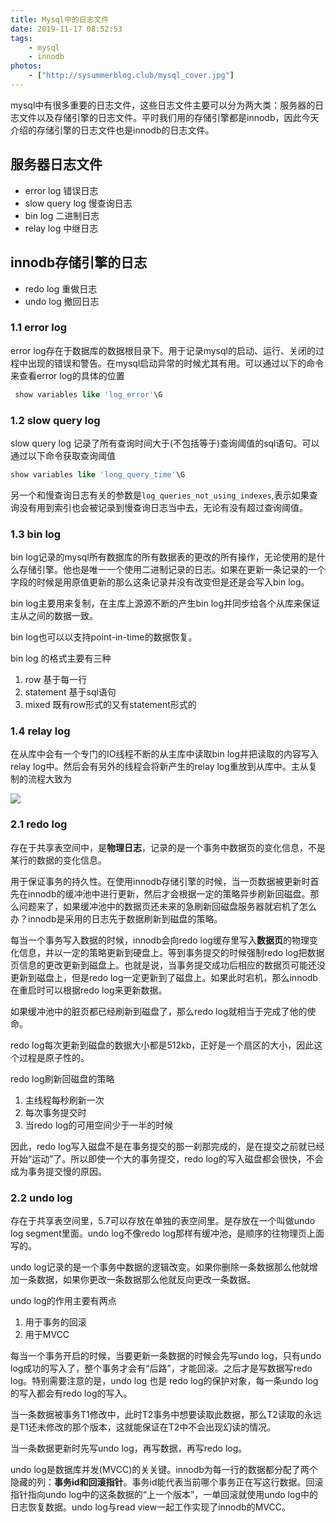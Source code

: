 ```yaml
---
title: Mysql中的日志文件
date: 2019-11-17 08:52:53
tags:
    - mysql
    - innodb
photos:
    - ["http://sysummerblog.club/mysql_cover.jpg"]
---
```

mysql中有很多重要的日志文件，这些日志文件主要可以分为两大类：服务器的日志文件以及存储引擎的日志文件。平时我们用的存储引擎都是innodb，因此今天介绍的存储引擎的日志文件也是innodb的日志文件。
<!--more-->
## 服务器日志文件
* error log 错误日志
* slow query log 慢查询日志
* bin log 二进制日志
* relay log 中继日志


## innodb存储引擎的日志

* redo log 重做日志
* undo log 撤回日志

### 1.1 error log
error log存在于数据库的数据根目录下。用于记录mysql的启动、运行、关闭的过程中出现的错误和警告。在mysql启动异常的时候尤其有用。可以通过以下的命令来查看error log的具体的位置

```sql
 show variables like 'log_error'\G
```
### 1.2 slow query log
slow query log 记录了所有查询时间大于(不包括等于)查询阈值的sql语句。可以通过以下命令获取查询阈值

```sql
show variables like 'long_query_time'\G
```
另一个和慢查询日志有关的参数是`log_queries_not_using_indexes`,表示如果查询没有用到索引也会被记录到慢查询日志当中去，无论有没有超过查询阈值。

### 1.3 bin log
bin log记录的mysql所有数据库的所有数据表的更改的所有操作，无论使用的是什么存储引擎。他也是唯一一个使用二进制记录的日志。如果在更新一条记录的一个字段的时候是用原值更新的那么这条记录并没有改变但是还是会写入bin log。

bin log主要用来复制，在主库上源源不断的产生bin log并同步给各个从库来保证主从之间的数据一致。

bin log也可以以支持point-in-time的数据恢复。

bin log 的格式主要有三种
1. row 基于每一行
2. statement 基于sql语句
3. mixed 既有row形式的又有statement形式的

### 1.4 relay log
在从库中会有一个专门的IO线程不断的从主库中读取bin log并把读取的内容写入relay log中。然后会有另外的线程会将新产生的relay log重放到从库中。主从复制的流程大致为

![](http://sysummerblog.club/%E4%BC%81%E4%B8%9A%E5%BE%AE%E4%BF%A1%E6%88%AA%E5%9B%BE_cde5d8b5-3035-4efa-bb0b-367394045f75.png)
### 2.1 redo log
存在于共享表空间中，是**物理日志**，记录的是一个事务中数据页的变化信息，不是某行的数据的变化信息。

用于保证事务的持久性。在使用innodb存储引擎的时候，当一页数据被更新时首先在innodb的缓冲池中进行更新，然后才会根据一定的策略异步刷新回磁盘。那么问题来了，如果缓冲池中的数据页还未来的急刷新回磁盘服务器就宕机了怎么办？innodb是采用的日志先于数据刷新到磁盘的策略。

每当一个事务写入数据的时候，innodb会向redo log缓存里写入**数据页**的物理变化信息，并以一定的策略更新到硬盘上。等到事务提交的时候强制redo log把数据页信息的更改更新到磁盘上。也就是说，当事务提交成功后相应的数据页可能还没更新到磁盘上，但是redo log一定更新到了磁盘上。如果此时宕机，那么innodb在重启时可以根据redo log来更新数据。

如果缓冲池中的脏页都已经刷新到磁盘了，那么redo log就相当于完成了他的使命。

redo log每次更新到磁盘的数据大小都是512kb，正好是一个扇区的大小，因此这个过程是原子性的。

redo log刷新回磁盘的策略

1. 主线程每秒刷新一次
2. 每次事务提交时
3. 当redo log的可用空间少于一半的时候

因此，redo log写入磁盘不是在事务提交的那一刹那完成的，是在提交之前就已经开始“运动”了。所以即使一个大的事务提交，redo log的写入磁盘都会很快，不会成为事务提交慢的原因。

### 2.2 undo log
存在于共享表空间里，5.7可以存放在单独的表空间里。是存放在一个叫做undo log segment里面。undo log不像redo log那样有缓冲池，是顺序的往物理页上面写的。

undo log记录的是一个事务中数据的逻辑改变。如果你删除一条数据那么他就增加一条数据，如果你更改一条数据那么他就反向更改一条数据。

undo log的作用主要有两点

1. 用于事务的回滚
2. 用于MVCC

每当一个事务开启的时候，当要更新一条数据的时候会先写undo log，只有undo log成功的写入了，整个事务才会有“后路”，才能回滚。之后才是写数据写redo log。特别需要注意的是，undo log 也是 redo log的保护对象，每一条undo log的写入都会有redo log的写入。

当一条数据被事务T1修改中，此时T2事务中想要读取此数据，那么T2读取的永远是T1还未修改的那个版本，这就能保证在T2中不会出现幻读的情况。

当一条数据更新时先写undo log，再写数据，再写redo log。

undo log是数据库并发(MVCC)的关关键。innodb为每一行的数据都分配了两个隐藏的列：**事务id和回滚指针**。事务id能代表当前哪个事务正在写这行数据。回滚指针指向undo log中的这条数据的“上一个版本”，一单回滚就使用undo log中的日志恢复数据。undo log与read view一起工作实现了innodb的MVCC。
